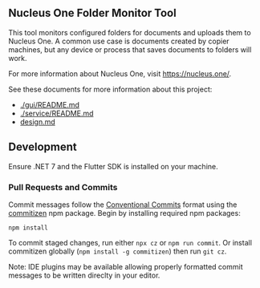 ## Nucleus One Folder Monitor Tool

This tool monitors configured folders for documents and uploads them to Nucleus
One. A common use case is documents created by copier machines, but any device
or process that saves documents to folders will work.

For more information about Nucleus One, visit https://nucleus.one/.

See these documents for more information about this project:
  - [./gui/README.md](./gui/README.md)
  - [./service/README.md](./service/README.md)
  - [design.md](./design.md)

## Development
Ensure .NET 7 and the Flutter SDK is installed on your machine.

### Pull Requests and Commits

Commit messages follow the [Conventional
Commits](https://www.conventionalcommits.org/en/v1.0.0/) format using the
[commitizen](https://commitizen.github.io/cz-cli/) npm package. Begin by
installing required npm packages:
```
npm install
```

To commit staged changes, run either `npx cz` or `npm run commit`. Or install
commitizen globally (`npm install -g commitizen`) then run `git cz`.

Note: IDE plugins may be available allowing properly formatted commit messages
to be written direclty in your editor.
